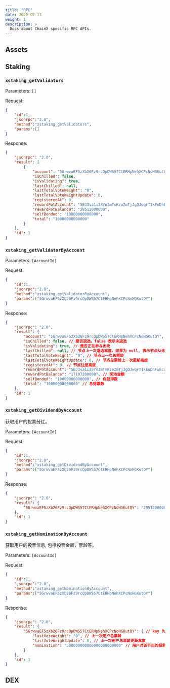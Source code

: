 ```yaml
---
title: "RPC"
date: 2020-07-13
weight: 1
description: >
  Docs about ChainX specific RPC APIs.
---
```


## Assets

## Staking

### `xstaking_getValidators`

Parameters: `[]`

Request:

```json
{
    "id":1,
    "jsonrpc":"2.0",
    "method":"xstaking_getValidators",
    "params":[]
}
```

Response:

```json
{
    "jsonrpc": "2.0",
    "result": [
        {
            "account": "5GrwvaEF5zXb26Fz9rcQpDWS57CtERHpNehXCPcNoHGKutQY",
            "isChilled": false,
            "isValidating": true,
            "lastChilled": null,
            "lastTotalVoteWeight": "0",
            "lastTotalVoteWeightUpdate": 0,
            "registeredAt": 0,
            "rewardPotAccount": "5EJ3va1i3SYn3mTmKzoZmTjJgQJwqrT1kEuDhFwEcmbi7oE7",
            "rewardPotBalance": "28512000000",
            "selfBonded": "10000000000000",
            "total": "10000000000000"
        }
    ],
    "id": 1
}
```

### `xstaking_getValidatorByAccount`

Parameters: `[AccountId]`

Request:

```json
{
    "id":1,
    "jsonrpc":"2.0",
    "method":"xstaking_getValidatorByAccount",
    "params":["5GrwvaEF5zXb26Fz9rcQpDWS57CtERHpNehXCPcNoHGKutQY"]
}
```

Response:

```json
{
    "jsonrpc": "2.0",
    "result": {
        "account": "5GrwvaEF5zXb26Fz9rcQpDWS57CtERHpNehXCPcNoHGKutQY", // 节点账户地址
        "isChilled": false, // 是否退选，false 表示未退选
        "isValidating": true, // 是否正在参与出块
        "lastChilled": null, // 节点上一次退选高度。如果为 null, 表示节点从未退选过。
        "lastTotalVoteWeight": "0", // 节点上一次总票龄
        "lastTotalVoteWeightUpdate": 0, // 节点总票龄上一次更新高度
        "registeredAt": 0, // 节点注册高度
        "rewardPotAccount": "5EJ3va1i3SYn3mTmKzoZmTjJgQJwqrT1kEuDhFwEcmbi7oE7", // 奖池地址
        "rewardPotBalance": "17107200000", // 奖池金额
        "selfBonded": "10000000000000", // 自抵押数
        "total": "10000000000000" // 总得票数
    },
    "id": 1
}
```

### `xstaking_getDividendByAccount`

获取用户的投票分红。

Parameters: `[AccountId]`

Request:

```json
{
    "id":1,
    "jsonrpc":"2.0",
    "method":"xstaking_getDividendByAccount",
    "params":["5GrwvaEF5zXb26Fz9rcQpDWS57CtERHpNehXCPcNoHGKutQY"]
}
```

Response:

```json
{
    "jsonrpc": "2.0",
    "result": {
        "5GrwvaEF5zXb26Fz9rcQpDWS57CtERHpNehXCPcNoHGKutQY": "2851200000" // key 为该用户投票的验证人地址，value 为对应的分红奖励。
    },
    "id": 1
}
```

### `xstaking_getNominationByAccount`

获取用户的投票信息, 包括投票金额，票龄等。

Parameters: `[AccountId]`

Request:

```json
{
    "id":1,
    "jsonrpc":"2.0",
    "method":"xstaking_getNominationByAccount",
    "params":["5GrwvaEF5zXb26Fz9rcQpDWS57CtERHpNehXCPcNoHGKutQY"]
}
```

Response:

```json
{
    "jsonrpc": "2.0",
    "result": {
        "5GrwvaEF5zXb26Fz9rcQpDWS57CtERHpNehXCPcNoHGKutQY": { // key 为验证人地址
            "lastVoteWeight": "0", // 上一次用户总票龄
            "lastVoteWeightUpdate": 0, // 上一次用户总票龄更新高度
            "nomination": "500000000000000000000000" // 用户对该节点的投票金额
        }
    },
    "id": 1
}
```

## DEX
